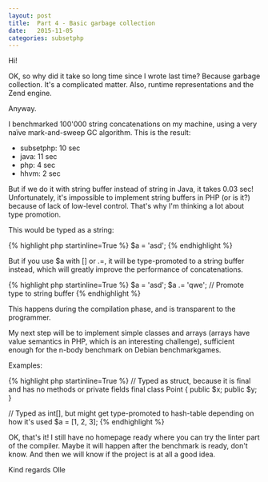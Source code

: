 ```yaml
---
layout: post
title:  Part 4 - Basic garbage collection
date:   2015-11-05
categories: subsetphp
---
```


Hi!

OK, so why did it take so long time since I wrote last time? Because garbage collection. It's a complicated matter. Also, runtime representations and the Zend engine.

Anyway.

I benchmarked 100'000 string concatenations on my machine, using a very naïve mark-and-sweep GC algorithm. This is the result:

* subsetphp: 10 sec
* java: 11 sec
* php: 4 sec
* hhvm: 2 sec

But if we do it with string buffer instead of string in Java, it takes 0.03 sec! Unfortunately, it's impossible to implement string buffers in PHP (or is it?) because of lack of low-level control. That's why I'm thinking a lot about type promotion.

This would be typed as a string:

{% highlight php startinline=True %}
$a = 'asd';
{% endhighlight %}

But if you use $a with [] or .=, it will be type-promoted to a string buffer instead, which will greatly improve the performance of concatenations.

{% highlight php startinline=True %}
$a = 'asd';
$a .= 'qwe';  // Promote type to string buffer
{% endhighlight %}

This happens during the compilation phase, and is transparent to the programmer.

My next step will be to implement simple classes and arrays (arrays have value semantics in PHP, which is an interesting challenge), sufficient enough for the n-body benchmark on Debian benchmarkgames.

Examples:

{% highlight php startinline=True %}
// Typed as struct, because it is final and has no methods or private fields
final class Point {
  public $x;
  public $y;
}

// Typed as int[], but might get type-promoted to hash-table depending on how it's used
$a = [1, 2, 3];
{% endhighlight %}


OK, that's it! I still have no homepage ready where you can try the linter part of the compiler. Maybe it will happen after the benchmark is ready, don't know. And then we will know if the project is at all a good idea.

Kind regards
Olle

